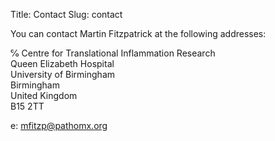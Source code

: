 Title: Contact
Slug: contact

You can contact Martin Fitzpatrick at the following addresses:

℅ Centre for Translational Inflammation Research  
Queen Elizabeth Hospital  
University of Birmingham  
Birmingham  
United Kingdom  
B15 2TT  

e: [mfitzp@pathomx.org](mailto:mfitzp@pathomx.org)  